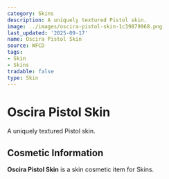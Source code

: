 ```yaml
---
category: Skins
description: A uniquely textured Pistol skin.
image: ../images/oscira-pistol-skin-1c39879968.png
last_updated: '2025-09-17'
name: Oscira Pistol Skin
source: WFCD
tags:
- Skin
- Skins
tradable: false
type: Skin
---
```


# Oscira Pistol Skin

A uniquely textured Pistol skin.

## Cosmetic Information

**Oscira Pistol Skin** is a skin cosmetic item for Skins.

